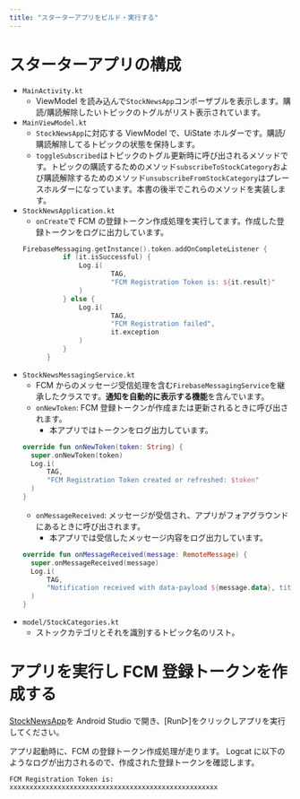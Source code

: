 ```yaml
---
title: "スターターアプリをビルド・実行する"
---
```


# スターターアプリの構成

- `MainActivity.kt`
  - ViewModel を読み込んで`StockNewsApp`コンポーザブルを表示します。購読/購読解除したいトピックのトグルがリスト表示されています。
- `MainViewModel.kt`
  - `StockNewsApp`に対応する ViewModel で、UiState ホルダーです。購読/購読解除してるトピックの状態を保持します。
  - `toggleSubscribed`はトピックのトグル更新時に呼び出されるメソッドです。トピックの購読するためのメソッド`subscribeToStockCategory`および購読解除するためのメソッド`unsubscribeFromStockCategory`はプレースホルダーになっています。本書の後半でこれらのメソッドを実装します。
- `StockNewsApplication.kt`
  - `onCreate`で FCM の登録トークン作成処理を実行してます。作成した登録トークンをログに出力しています。
  ```kotlin
  FirebaseMessaging.getInstance().token.addOnCompleteListener {
            if (it.isSuccessful) {
                Log.i(
                        TAG,
                        "FCM Registration Token is: ${it.result}"
                )
            } else {
                Log.i(
                        TAG,
                        "FCM Registration failed",
                        it.exception
                )
            }
        }
  ```
- `StockNewsMessagingService.kt`
  - FCM からのメッセージ受信処理を含む`FirebaseMessagingService`を継承したクラスです。**通知を自動的に表示する機能**を含んでいます。
  - `onNewToken`: FCM 登録トークンが作成または更新されるときに呼び出されます。
    - 本アプリではトークンをログ出力しています。
  ```kotlin
  override fun onNewToken(token: String) {
  	super.onNewToken(token)
  	Log.i(
  		TAG,
  		"FCM Registration Token created or refreshed: $token"
  	)
  }
  ```
  - `onMessageReceived`: メッセージが受信され、アプリがフォアグラウンドにあるときに呼び出されます。
    - 本アプリでは受信したメッセージ内容をログ出力しています。
  ```kotlin
  override fun onMessageReceived(message: RemoteMessage) {
  	super.onMessageReceived(message)
  	Log.i(
  		TAG,
  		"Notification received with data-payload ${message.data}, title ${message.notification?.title}, body ${message.notification?.body}"
  	)
  }
  ```
- `model/StockCategories.kt`
  - ストックカテゴリとそれを識別するトピック名のリスト。

# アプリを実行し FCM 登録トークンを作成する

[StockNewsApp](https://github.com/CASL0/fcm-topics-codelab-kotlin/tree/starter/StockNewsApp)を Android Studio で開き、[Run▷]をクリックしアプリを実行してください。

アプリ起動時に、FCM の登録トークン作成処理が走ります。
Logcat に以下のようなログが出力されるので、作成された登録トークンを確認します。

```
FCM Registration Token is: xxxxxxxxxxxxxxxxxxxxxxxxxxxxxxxxxxxxxxxxxxxxxxxxxxxx
```
